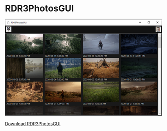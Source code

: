 # RDR3PhotosGUI

![Screenshot](https://raw.githubusercontent.com/jeanropke/RDR3PhotosGUI/master/RDR3PhotosGUI/Screenshot/screenshot.png?token=ABPUL2QCQWRRDPJXPXGJ6P27HB2B4 "Screenshot")

[Download RDR3PhotosGUI](https://github.com/jeanropke/RDR3PhotosGUI/releases/tag/1.0a)



